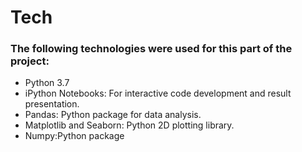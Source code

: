 # Tech
### The following technologies were used for this part of the project:

* Python 3.7
* iPython Notebooks: For interactive code development and result presentation.
* Pandas: Python package for data analysis.
* Matplotlib and Seaborn: Python 2D plotting library.
* Numpy:Python package
